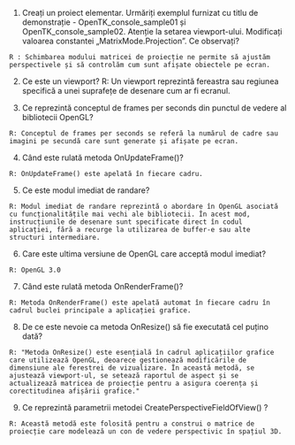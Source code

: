 1. Creați un proiect elementar. Urmăriți exemplul furnizat cu titlu de
   demonstrație - OpenTK_console_sample01 și
   OpenTK_console_sample02. Atenție la setarea viewport-ului.
   Modificați valoarea constantei „MatrixMode.Projection”. Ce
   observați?

```
R : Schimbarea modului matricei de proiecție ne permite să ajustăm perspectivele și să controlăm cum sunt afișate obiectele pe ecran.
```

2. Ce este un viewport?
   R: Un viewport reprezintă fereastra sau regiunea specifică a unei suprafețe de desenare cum ar fi ecranul.

3. Ce reprezintă conceptul de frames per seconds din punctul de
   vedere al bibliotecii OpenGL?

```
R: Conceptul de frames per seconds se referă la numărul de cadre sau imagini pe secundă care sunt generate și afișate pe ecran.
```

4. Când este rulată metoda OnUpdateFrame()?

```
R: OnUpdateFrame() este apelată în fiecare cadru.
```

5. Ce este modul imediat de randare?

```
R: Modul imediat de randare reprezintă o abordare în OpenGL asociată cu funcționalitățile mai vechi ale bibliotecii. În acest mod, instrucțiunile de desenare sunt specificate direct în codul aplicației, fără a recurge la utilizarea de buffer-e sau alte structuri intermediare.
```

6. Care este ultima versiune de OpenGL care acceptă modul imediat?

```
R: OpenGL 3.0
```

7. Când este rulată metoda OnRenderFrame()?

```
R: Metoda OnRenderFrame() este apelată automat în fiecare cadru în cadrul buclei principale a aplicației grafice.
```

8. De ce este nevoie ca metoda OnResize() să fie executată cel puțino dată?

```
R: "Metoda OnResize() este esențială în cadrul aplicațiilor grafice care utilizează OpenGL, deoarece gestionează modificările de dimensiune ale ferestrei de vizualizare. În această metodă, se ajustează viewport-ul, se setează raportul de aspect și se actualizează matricea de proiecție pentru a asigura coerența și corectitudinea afișării grafice."
```

9. Ce reprezintă parametrii metodei CreatePerspectiveFieldOfView() ?

```
R: Această metodă este folosită pentru a construi o matrice de proiecție care modelează un con de vedere perspectivic în spațiul 3D.
```
